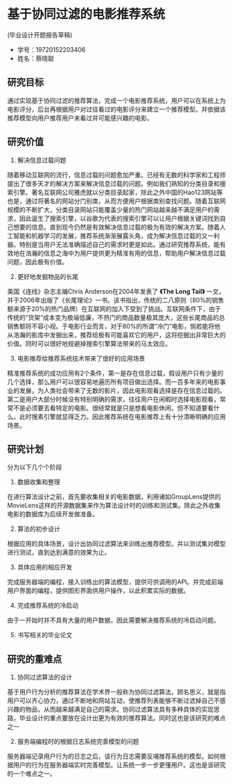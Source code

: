 # 基于协同过滤的电影推荐系统

(毕业设计开题报告草稿)

- 学号：19720152203406
- 姓名：蔡晓聪

## 研究目标

通过实现基于协同过滤的推荐算法，完成一个电影推荐系统，用户可以在系统上为电影评分，后台再根据用户对过往看过的电影评分来建立一个推荐模型。并依据该推荐模型向用户推荐用户未看过并可能感兴趣的电影。

## 研究价值

1. 解决信息过载问题

随着移动互联网的流行，信息过载的问题愈加严重。已经有无数的科学家和工程师提出了很多天才的解决方案来解决信息过载的问题。例如我们熟知的分类目录和搜索引擎。著名互联网公司雅虎就以分类目录起家，除此之外中国的Hao123网站等也是，通过将著名的网站分门别类，从而方便用户根据类别查找问题。随着互联网规模的不断扩大，分类目录网站只能覆盖少量的热门网站越来越不满足用户的需求，因此诞生了搜索引擎，以谷歌为代表的搜索引擎可以让用户根据关键词找到自己想要的信息。直到现今仍然是有效解决信息过载的极为有效的解决方案。随着人工智能和机器学习的发展，推荐系统渐渐展露头角，成为解决信息过载的又一利器。特别是当用户无法准确描述自己的需求时更是如此。通过研究推荐系统，能有效地在浩瀚的信息之海中为用户提供更为精准有用的信息，帮助用户解决信息过载问题，因此极有价值。

2. 更好地发掘物品的长尾

美国《连线》杂志主编Chris Anderson在2004年发表了 **《The Long Tail》** 一文，并于2006年出版了《长尾理论》一书。该书指出，传统的二八原则（80%的销售额来源于20%的热门品牌）在互联网的加入下受到了挑战。互联网条件下，由于传统的“货架”成本变为极端低廉，不热门的商品数量极其庞大，这些长尾商品的总销售额将不容小视。于电影行业而言，对于80%的所谓“冷门”电影，倘若能将他从浩瀚的影库中发掘出来，推荐给极有可能喜欢它的用户，这将挖掘出非常巨大的价值。同时可以很好地规避掉搜索引擎算法带来的马太效应。

3. 电影推荐给推荐系统技术带来了很好的应用场景

精准推荐系统的成功应用有2个条件，第一是存在信息过载，假设用户只有少量的几个选择，那么用户可以很容易地遍历所有项目做出选择。而一百多年来的电影事业的发展，为人类社会带来了无数的影片，因此电影观看选择是存在信息过载的。第二是用户大部分时候没有特别明确的需求，往往用户在闲暇时选择电影观看，常常不是必须要去看特定的电影。很经常就是只是想看电影休闲，但不知道要看什么。此时搜素引擎就显得乏力。因此推荐系统在电影推荐上有十分清晰明确的应用场景。


## 研究计划

分为以下几个个阶段

1. 数据收集和整理

在进行算法设计之前，首先要收集相关的电影数据，利用诸如GroupLens提供的MovieLens这样的开源数据集来作为算法设计时的训练和测试集。除此之外收集电影的数据库为后续开发做准备。

2. 算法的初步设计

根据应用的具体场景，设计出协同过滤算法来训练出推荐模型。并以测试集对模型进行测试，直到达到满意的效果为止。

3. 具体应用的相应开发

完成服务器端的编程，接入训练出的算法模型，提供可供调用的API。并完成前端用户界面的编程，提供图形界面供用户操作，以此积累实际的数据。

4. 完成推荐系统的冷启动

由于一开始时并不具有大量的用户数据，因此需要解决推荐系统的冷启动问题。

5. 书写相关的毕业论文

## 研究的重难点

1. 协同过滤算法的设计

基于用户行为分析的推荐算法在学术界一般称为协同过滤算法，顾名思义，就是指用户可以齐心协力，通过不断地和网站互动，使推荐列表能够不断过滤掉自己不感兴趣的物品，从而越来越满足自己的需求。协同过滤算法具有多种具体的实现思路，毕业设计的重点要放在设计出更为有效的推荐算法。同时这也是该研究的难点之一

2. 服务端编程时的根据日志系统完善模型的问题

服务器端记录用户行为的日志之后，该行为日志需要反哺推荐系统的模型。如何根据用户的行为在服务器端实时完善模型。让系统一步一步更懂用户。这也是该研究的一个难点之一。


